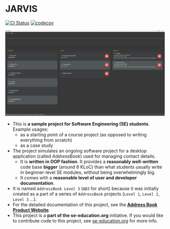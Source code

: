 # JARVIS

[![CI Status](https://github.com/AY2223S1-CS2103T-T11-3/tp/workflows/Java%20CI/badge.svg)](https://github.com/AY2223S1-CS2103T-T11-3/tp/actions)
[![codecov](https://codecov.io/gh/AY2223S1-CS2103T-T11-3/tp/branch/master/graph/badge.svg?token=TWZARR5X99)](https://codecov.io/gh/AY2223S1-CS2103T-T11-3/tp)

![Ui](docs/images/Ui.png)

* This is **a sample project for Software Engineering (SE) students**.<br>
  Example usages:
  * as a starting point of a course project (as opposed to writing everything from scratch)
  * as a case study
* The project simulates an ongoing software project for a desktop application (called _AddressBook_) used for managing contact details.
  * It is **written in OOP fashion**. It provides a **reasonably well-written** code base **bigger** (around 6 KLoC) than what students usually write in beginner-level SE modules, without being overwhelmingly big.
  * It comes with a **reasonable level of user and developer documentation**.
* It is named `AddressBook Level 3` (`AB3` for short) because it was initially created as a part of a series of `AddressBook` projects (`Level 1`, `Level 2`, `Level 3` ...).
* For the detailed documentation of this project, see the **[Address Book Product Website](https://se-education.org/addressbook-level3)**.
* This project is a **part of the se-education.org** initiative. If you would like to contribute code to this project, see [se-education.org](https://se-education.org#https://se-education.org/#contributing) for more info.
